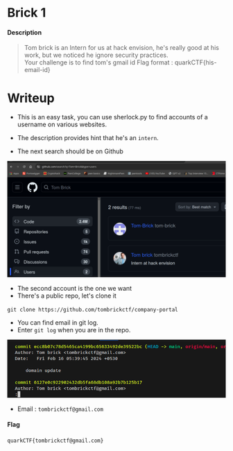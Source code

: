 # Brick 1

#### Description

> Tom brick is an Intern for us at hack envision, he's really good at his work, but we noticed he ignore security practices. <br />
>Your challenge is to find tom's gmail id
Flag format : quarkCTF{his-email-id}

# Writeup

- This is an easy task, you can use sherlock.py to find accounts of a username on various websites.
- The description provides hint that he's an `intern`.

- The next search should be on Github

![Alt text](./imgs/image.png)

- The second account is the one we want
- There's a public repo, let's clone it 

`git clone https://github.com/tombrickctf/company-portal`

- You can find email in git log.
- Enter `git log` when you are in the repo.

![Alt text](./imgs/image-1.png)

- Email : `tombrickctf@gmail.com`

#### Flag

`quarkCTF{tombrickctf@gmail.com}`

